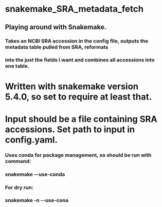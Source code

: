 # snakemake_SRA_metadata_fetch

## Playing around with Snakemake.

### Takes an NCBI SRA accession in the config file, outputs the metadata table pulled from SRA, reformats 
###   into the just the fields I want and combines all accessions into one table.

# Written with snakemake version 5.4.0, so set to require at least that. 

# Input should be a file containing SRA accessions. Set path to input in config.yaml.

### Uses conda for package management, so should be run with command:
###    snakemake --use-conda
### For dry run:
###	snakemake -n --use-cona

